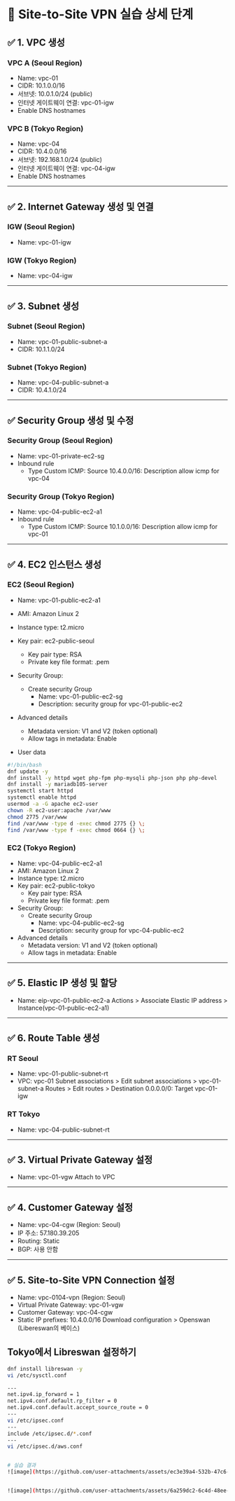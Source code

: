 # 📝 Site-to-Site VPN 실습 상세 단계

## ✅ 1. VPC 생성

### VPC A (Seoul Region)
- Name: vpc-01
- CIDR: 10.1.0.0/16
- 서브넷: 10.0.1.0/24 (public)
- 인터넷 게이트웨이 연결: vpc-01-igw
- Enable DNS hostnames 

### VPC B (Tokyo Region)
- Name: vpc-04
- CIDR: 10.4.0.0/16
- 서브넷: 192.168.1.0/24 (public)
- 인터넷 게이트웨이 연결: vpc-04-igw
- Enable DNS hostnames 

---
## ✅ 2. Internet Gateway 생성 및 연결 
### IGW (Seoul Region)
- Name: vpc-01-igw

### IGW (Tokyo Region)
- Name: vpc-04-igw

---
## ✅ 3. Subnet 생성 
### Subnet (Seoul Region)
- Name: vpc-01-public-subnet-a
- CIDR: 10.1.1.0/24

### Subnet (Tokyo Region) 
- Name: vpc-04-public-subnet-a
- CIDR: 10.4.1.0/24

---
## ✅ Security Group 생성 및 수정
### Security Group (Seoul Region)
- Name: vpc-01-private-ec2-sg
- Inbound rule
  - Type Custom ICMP: Source 10.4.0.0/16: Description allow icmp for vpc-04

### Security Group (Tokyo Region)
- Name: vpc-04-public-ec2-a1
- Inbound rule
  - Type Custom ICMP: Source 10.1.0.0/16: Description allow icmp for vpc-01



---

## ✅ 4. EC2 인스턴스 생성
### EC2 (Seoul Region)
- Name: vpc-01-public-ec2-a1
- AMI: Amazon Linux 2
- Instance type: t2.micro
- Key pair: ec2-public-seoul
  - Key pair type: RSA
  - Private key file format: .pem
- Security Group:
  - Create security Group
    - Name: vpc-01-public-ec2-sg
    - Description: security group for vpc-01-public-ec2
- Advanced details
  - Metadata version: V1 and V2 (token optional)
  - Allow tags in metadata: Enable

- User data
```bash
#!/bin/bash
dnf update -y
dnf install -y httpd wget php-fpm php-mysqli php-json php php-devel
dnf install -y mariadb105-server
systemctl start httpd
systemctl enable httpd
usermod -a -G apache ec2-user
chown -R ec2-user:apache /var/www
chmod 2775 /var/www
find /var/www -type d -exec chmod 2775 {} \;
find /var/www -type f -exec chmod 0664 {} \;
```

### EC2 (Tokyo Region)
- Name: vpc-04-public-ec2-a1
- AMI: Amazon Linux 2
- Instance type: t2.micro
- Key pair: ec2-public-tokyo
  - Key pair type: RSA
  - Private key file format: .pem
- Security Group:
  - Create security Group
    - Name: vpc-04-public-ec2-sg
    - Description: security group for vpc-04-public-ec2
- Advanced details
  - Metadata version: V1 and V2 (token optional)
  - Allow tags in metadata: Enable



---
## ✅ 5. Elastic IP 생성 및 할당 
- Name: eip-vpc-01-public-ec2-a
Actions > Associate Elastic IP address > Instance(vpc-01-public-ec2-a1)

--- 
## ✅ 6. Route Table 생성 
### RT Seoul
- Name: vpc-01-public-subnet-rt
- VPC: vpc-01
Subnet associations > Edit subnet associations > vpc-01-subnet-a
Routes > Edit routes > Destination 0.0.0.0/0: Target vpc-01-igw

### RT Tokyo
- Name: vpc-04-public-subnet-rt






---
## ✅ 3. Virtual Private Gateway 설정

- Name: vpc-01-vgw
Attach to VPC

---




## ✅ 4. Customer Gateway 설정

- Name: vpc-04-cgw (Region: Seoul)
- IP 주소: 57.180.39.205 
- Routing: Static
- BGP: 사용 안함

---

## ✅ 5. Site-to-Site VPN Connection 설정

- Name: vpc-0104-vpn (Region: Seoul)
- Virtual Private Gateway: vpc-01-vgw
- Customer Gateway: vpc-04-cgw
- Static IP prefixes: 10.4.0.0/16
Download configuration > Openswan (Libereswan의 베이스) 


## Tokyo에서 Libreswan 설정하기 
```bash
dnf install libreswan -y
vi /etc/sysctl.conf

---
net.ipv4.ip_forward = 1
net.ipv4.conf.default.rp_filter = 0
net.ipv4.conf.default.accept_source_route = 0
---
vi /etc/ipsec.conf
---
include /etc/ipsec.d/*.conf
---
vi /etc/ipsec.d/aws.conf


# 실습 결과
![image](https://github.com/user-attachments/assets/ec3e39a4-532b-47c6-aa32-e5771c5e000e)


![image](https://github.com/user-attachments/assets/6a259dc2-6c4d-48ee-9bbb-f3940d4824ca)
